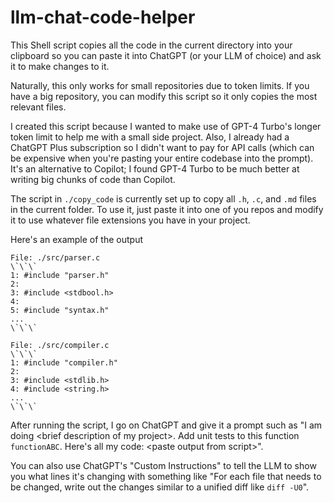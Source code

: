 # llm-chat-code-helper
This Shell script copies all the code in the current directory into your clipboard so you can paste it into ChatGPT (or your LLM of choice) and ask it to make changes to it.

Naturally, this only works for small repositories due to token limits. If you have a big repository, you can modify this script so it only copies the most relevant files.

I created this script because I wanted to make use of GPT-4 Turbo's longer token limit to help me with a small side project. Also, I already had a ChatGPT Plus subscription so I didn't want to pay for API calls (which can be expensive when you're pasting your entire codebase into the prompt). It's an alternative to Copilot; I found GPT-4 Turbo to be much better at writing big chunks of code than Copilot.

The script in `./copy_code` is currently set up to copy all `.h`, `.c`, and `.md` files in the current folder. To use it, just paste it into one of you repos and modify it to use whatever file extensions you have in your project.

Here's an example of the output

```
File: ./src/parser.c
\`\`\`
1: #include "parser.h"
2: 
3: #include <stdbool.h>
4: 
5: #include "syntax.h"
...
\`\`\`

File: ./src/compiler.c
\`\`\`
1: #include "compiler.h"
2: 
3: #include <stdlib.h>
4: #include <string.h>
...
\`\`\`
```

After running the script, I go on ChatGPT and give it a prompt such as "I am doing \<brief description of my project\>. Add unit tests to this function `functionABC`. Here's all my code: \<paste output from script\>".

You can also use ChatGPT's "Custom Instructions" to tell the LLM to show you what lines it's changing with something like "For each file that needs to be changed, write out the changes similar to a unified diff like `diff -U0`".
